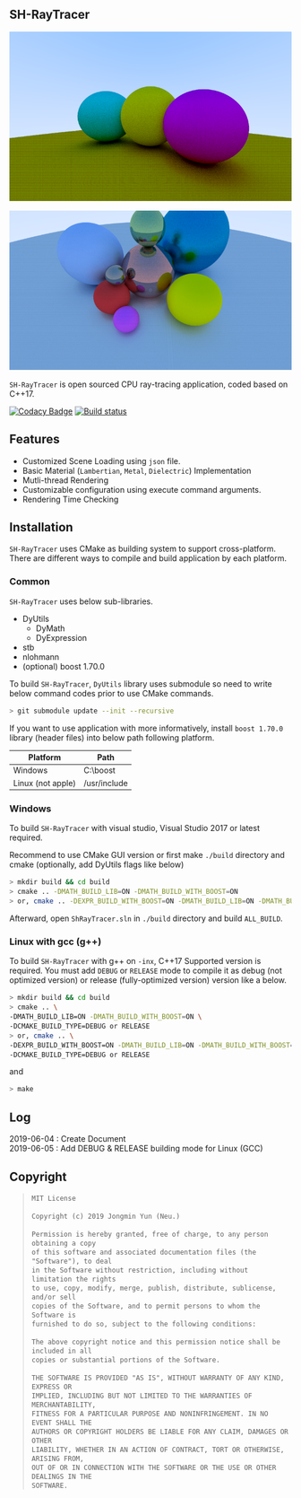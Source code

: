 ## SH-RayTracer

![image0](Docs/Image0.png)

![image1](Docs/Image1.jpg)

`SH-RayTracer` is open sourced CPU ray-tracing application, coded based on C++17. 

[![Codacy Badge](https://api.codacy.com/project/badge/Grade/1a829c0522af4af8b9e9bc5bc38f1ca6)](https://app.codacy.com/app/liliilli/SH-RayTracer?utm_source=github.com&utm_medium=referral&utm_content=liliilli/SH-RayTracer&utm_campaign=Badge_Grade_Dashboard)
[![Build status](https://ci.appveyor.com/api/projects/status/8efrab1n7d63jq6q/branch/master?svg=true)](https://ci.appveyor.com/project/liliilli/sh-raytracer/branch/master)

## Features

* Customized Scene Loading using `json` file.
* Basic Material (`Lambertian`, `Metal`, `Dielectric`) Implementation
* Mutli-thread Rendering
* Customizable configuration using execute command arguments.
* Rendering Time Checking

## Installation

`SH-RayTracer` uses CMake as building system to support cross-platform. There are different ways to compile and build application by each platform.

### Common

`SH-RayTracer` uses below sub-libraries.

* DyUtils
  * DyMath
  * DyExpression
* stb
* nlohmann
* (optional) boost 1.70.0

To build `SH-RayTracer`, `DyUtils` library uses submodule so need to write below command codes prior to use CMake commands.

``` bash
> git submodule update --init --recursive
```

If you want to use application with more informatively, install `boost 1.70.0` library (header files) into below path following platform.

| Platform          | Path         |
| ----------------- | ------------ |
| Windows           | C:\boost     |
| Linux (not apple) | /usr/include |

### Windows

To build `SH-RayTracer` with visual studio, Visual Studio 2017 or latest required.

Recommend to use CMake GUI version or first make `./build` directory and cmake (optionally, add DyUtils flags like below)

``` bash
> mkdir build && cd build
> cmake .. -DMATH_BUILD_LIB=ON -DMATH_BUILD_WITH_BOOST=ON
> or, cmake .. -DEXPR_BUILD_WITH_BOOST=ON -DMATH_BUILD_LIB=ON -DMATH_BUILD_WITH_BOOST=ON
```

Afterward, open `ShRayTracer.sln` in `./build` directory and build `ALL_BUILD`.

### Linux with gcc (g++)

To build `SH-RayTracer` with g++ on `-inx`, C++17 Supported version is required. You must add `DEBUG` or `RELEASE` mode to compile it as debug (not optimized version) or release (fully-optimized version) version like a below.

``` bash
> mkdir build && cd build
> cmake .. \
-DMATH_BUILD_LIB=ON -DMATH_BUILD_WITH_BOOST=ON \
-DCMAKE_BUILD_TYPE=DEBUG or RELEASE
> or, cmake .. \
-DEXPR_BUILD_WITH_BOOST=ON -DMATH_BUILD_LIB=ON -DMATH_BUILD_WITH_BOOST=ON \
-DCMAKE_BUILD_TYPE=DEBUG or RELEASE
```

and

``` bash
> make
```

## Log

2019-06-04 : Create Document<br>
2019-06-05 : Add DEBUG & RELEASE building mode for Linux (GCC)

## Copyright

> ```
> MIT License
> 
> Copyright (c) 2019 Jongmin Yun (Neu.)
> 
> Permission is hereby granted, free of charge, to any person obtaining a copy
> of this software and associated documentation files (the "Software"), to deal
> in the Software without restriction, including without limitation the rights
> to use, copy, modify, merge, publish, distribute, sublicense, and/or sell
> copies of the Software, and to permit persons to whom the Software is
> furnished to do so, subject to the following conditions:
> 
> The above copyright notice and this permission notice shall be included in all
> copies or substantial portions of the Software.
> 
> THE SOFTWARE IS PROVIDED "AS IS", WITHOUT WARRANTY OF ANY KIND, EXPRESS OR
> IMPLIED, INCLUDING BUT NOT LIMITED TO THE WARRANTIES OF MERCHANTABILITY,
> FITNESS FOR A PARTICULAR PURPOSE AND NONINFRINGEMENT. IN NO EVENT SHALL THE
> AUTHORS OR COPYRIGHT HOLDERS BE LIABLE FOR ANY CLAIM, DAMAGES OR OTHER
> LIABILITY, WHETHER IN AN ACTION OF CONTRACT, TORT OR OTHERWISE, ARISING FROM,
> OUT OF OR IN CONNECTION WITH THE SOFTWARE OR THE USE OR OTHER DEALINGS IN THE
> SOFTWARE.
> ```
